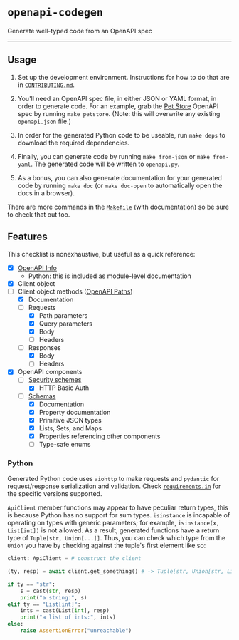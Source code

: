 # `openapi-codegen`

Generate well-typed code from an OpenAPI spec

---

## Usage

1. Set up the development environment. Instructions for how to do that are in
   [`CONTRIBUTING.md`](./CONTRIBUTING.md).

2. You'll need an OpenAPI spec file, in either JSON or YAML format, in order to
   generate code. For an example, grab the [Pet Store][petstore] OpenAPI spec by
   running `make petstore`. (Note: this will overwrite any existing
   `openapi.json` file.)

3. In order for the generated Python code to be useable, run `make deps` to
   download the required dependencies.

4. Finally, you can generate code by running `make from-json` or `make
   from-yaml`. The generated code will be written to `openapi.py`.

5. As a bonus, you can also generate documentation for your generated code by
   running `make doc` (or `make doc-open` to automatically open the docs in
   a browser).

There are more commands in the [`Makefile`](./Makefile) (with documentation) so
be sure to check that out too.

[petstore]: https://petstore3.swagger.io/

## Features

This checklist is nonexhaustive, but useful as a quick reference:

* [X] [OpenAPI Info](https://github.com/OAI/OpenAPI-Specification/blob/main/versions/3.1.0.md#infoObject)
  * Python: this is included as module-level documentation
* [X] Client object
* [ ] Client object methods ([OpenAPI Paths](https://github.com/OAI/OpenAPI-Specification/blob/main/versions/3.1.0.md#pathsObject))
  * [X] Documentation
  * [ ] Requests
    * [X] Path parameters
    * [X] Query parameters
    * [X] Body
    * [ ] Headers
  * [ ] Responses
    * [X] Body
    * [ ] Headers
* [X] OpenAPI components
  * [ ] [Security schemes](https://github.com/OAI/OpenAPI-Specification/blob/main/versions/3.1.0.md#securitySchemeObject)
    * [X] HTTP Basic Auth
  * [ ] [Schemas](https://github.com/OAI/OpenAPI-Specification/blob/main/versions/3.1.0.md#schemaObject)
    * [X] Documentation
    * [x] Property documentation
    * [X] Primitive JSON types
    * [X] Lists, Sets, and Maps
    * [X] Properties referencing other components
    * [ ] Type-safe enums

### Python

Generated Python code uses `aiohttp` to make requests and `pydantic` for
request/response serialization and validation. Check
[`requirements.in`](./requirements.in) for the specific versions supported.

`ApiClient` member functions may appear to have peculiar return types, this is
because Python has no support for sum types. `isinstance` is incapable of
operating on types with generic parameters; for example, `isinstance(x,
List[int])` is not allowed. As a result, generated functions have a return type
of `Tuple[str, Union[...]]`. Thus, you can check which type from the `Union` you
have by checking against the tuple's first element like so:

```python
client: ApiClient = # construct the client

(ty, resp) = await client.get_something() # -> Tuple[str, Union[str, List[int]]]

if ty == "str":
    s = cast(str, resp)
    print("a string:", s)
elif ty == "List[int]":
    ints = cast(List[int], resp)
    print("a list of ints:", ints)
else:
    raise AssertionError("unreachable")
```
